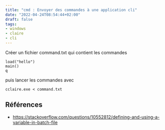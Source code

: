 ```yaml
---
title: "cmd : Envoyer des commandes à une application cli"
date: "2022-04-24T08:54:44+02:00"
draft: false
tags:
- windows
- claire
- cli
---
```


Créer un fichier command.txt qui contient les commandes 

```
load("hello")
main()
q
```

puis lancer les commandes avec 
```
cclaire.exe < command.txt
```



## Références
* https://stackoverflow.com/questions/10552812/defining-and-using-a-variable-in-batch-file
